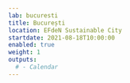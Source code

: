 ```yaml
---
lab: bucuresti
title: București
location: EFdeN Sustainable City
startdate: 2021-08-18T10:00:00
enabled: true
weight: 1
outputs:
  # - Calendar
---
```

